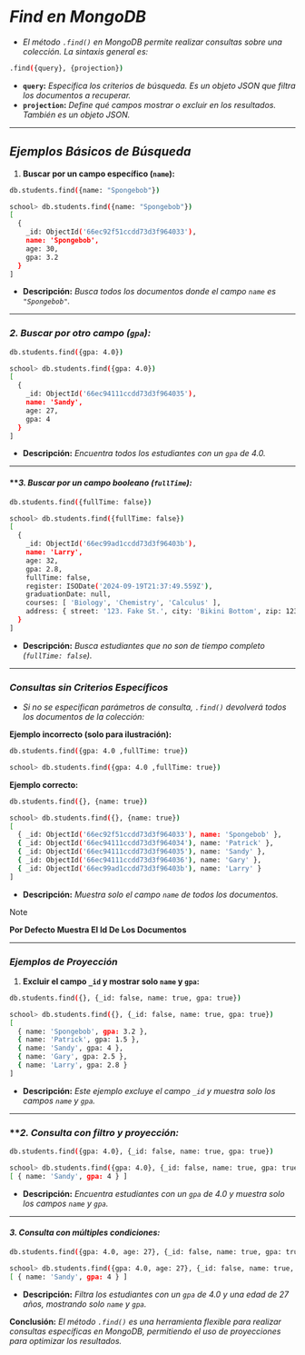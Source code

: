 <!-- Autor: Daniel Benjamin Perez Morales -->
<!-- GitHub: https://github.com/DanielPerezMoralesDev13 -->
<!-- Correo electrónico: danielperezdev@proton.me -->

# ***Find en MongoDB***

- *El método `.find()` en MongoDB permite realizar consultas sobre una colección. La sintaxis general es:*

```bash
.find({query}, {projection})
```

- **`query`:** *Especifica los criterios de búsqueda. Es un objeto JSON que filtra los documentos a recuperar.*
- **`projection`:** *Define qué campos mostrar o excluir en los resultados. También es un objeto JSON.*

---

## ***Ejemplos Básicos de Búsqueda***

1. **Buscar por un campo específico (`name`):**

```bash
db.students.find({name: "Spongebob"})
```

```bash
school> db.students.find({name: "Spongebob"})
[
  {
    _id: ObjectId('66ec92f51ccdd73d3f964033'),
    name: 'Spongebob',
    age: 30,
    gpa: 3.2
  }
]
```

- **Descripción:** *Busca todos los documentos donde el campo `name` es `"Spongebob"`.*

---

### ***2. Buscar por otro campo (`gpa`):***

```bash
db.students.find({gpa: 4.0})
```

```bash
school> db.students.find({gpa: 4.0})
[
  {
    _id: ObjectId('66ec94111ccdd73d3f964035'),
    name: 'Sandy',
    age: 27,
    gpa: 4
  }
]
```

- **Descripción:** *Encuentra todos los estudiantes con un `gpa` de 4.0.*

---

#### ***3. **Buscar por un campo booleano (`fullTime`):***

```bash
db.students.find({fullTime: false})
```

```bash
school> db.students.find({fullTime: false})
[
  {
    _id: ObjectId('66ec99ad1ccdd73d3f96403b'),
    name: 'Larry',
    age: 32,
    gpa: 2.8,
    fullTime: false,
    register: ISODate('2024-09-19T21:37:49.559Z'),
    graduationDate: null,
    courses: [ 'Biology', 'Chemistry', 'Calculus' ],
    address: { street: '123. Fake St.', city: 'Bikini Bottom', zip: 1234 }
  }
]
```

- **Descripción:** *Busca estudiantes que no son de tiempo completo (`fullTime: false`).*

---

### ***Consultas sin Criterios Específicos***

- *Si no se especifican parámetros de consulta, `.find()` devolverá todos los documentos de la colección:*

**Ejemplo incorrecto (solo para ilustración):**

```bash
db.students.find({gpa: 4.0 ,fullTime: true})
```

```bash
school> db.students.find({gpa: 4.0 ,fullTime: true})
```

**Ejemplo correcto:**

```bash
db.students.find({}, {name: true})
```

```bash
school> db.students.find({}, {name: true})
[
  { _id: ObjectId('66ec92f51ccdd73d3f964033'), name: 'Spongebob' },
  { _id: ObjectId('66ec94111ccdd73d3f964034'), name: 'Patrick' },
  { _id: ObjectId('66ec94111ccdd73d3f964035'), name: 'Sandy' },
  { _id: ObjectId('66ec94111ccdd73d3f964036'), name: 'Gary' },
  { _id: ObjectId('66ec99ad1ccdd73d3f96403b'), name: 'Larry' }
]
```

- **Descripción:** *Muestra solo el campo `name` de todos los documentos.*

> [!NOTE]
> **Por Defecto Muestra El Id De Los Documentos**
---

### ***Ejemplos de Proyección***

1. **Excluir el campo `_id` y mostrar solo `name` y `gpa`:**

```bash
db.students.find({}, {_id: false, name: true, gpa: true})
```

```bash
school> db.students.find({}, {_id: false, name: true, gpa: true})
[
  { name: 'Spongebob', gpa: 3.2 },
  { name: 'Patrick', gpa: 1.5 },
  { name: 'Sandy', gpa: 4 },
  { name: 'Gary', gpa: 2.5 },
  { name: 'Larry', gpa: 2.8 }
]
```

- **Descripción:** *Este ejemplo excluye el campo `_id` y muestra solo los campos `name` y `gpa`.*

---

### ***2. **Consulta con filtro y proyección:***

```bash
db.students.find({gpa: 4.0}, {_id: false, name: true, gpa: true})
```

```bash
school> db.students.find({gpa: 4.0}, {_id: false, name: true, gpa: true})
[ { name: 'Sandy', gpa: 4 } ]
```

- **Descripción:** *Encuentra estudiantes con un `gpa` de 4.0 y muestra solo los campos `name` y `gpa`.*

---

#### ***3. Consulta con múltiples condiciones:***

```bash
db.students.find({gpa: 4.0, age: 27}, {_id: false, name: true, gpa: true})
```

```bash
school> db.students.find({gpa: 4.0, age: 27}, {_id: false, name: true, gpa: true})
[ { name: 'Sandy', gpa: 4 } ]
```

- **Descripción:** *Filtra los estudiantes con un `gpa` de 4.0 y una edad de 27 años, mostrando solo `name` y `gpa`.*

**Conclusión:** *El método `.find()` es una herramienta flexible para realizar consultas específicas en MongoDB, permitiendo el uso de proyecciones para optimizar los resultados.*
